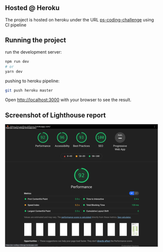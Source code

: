 ## Hosted @ Heroku

The project is hosted on heroku under the URL [ps-coding-challenge](https://github.com/thehaystacker/ps-coding-challenge) using CI pipeline

## Running the project

run the development server:

```bash
npm run dev
# or
yarn dev
```

pushing to heroku pipeline:

```bash
git push heroku master
```

Open [http://localhost:3000](http://localhost:3000) with your browser to see the result.

## Screenshot of Lighthouse report

![Lighthouse Report Screenshot](./attachments/lighthouse-report.png)
